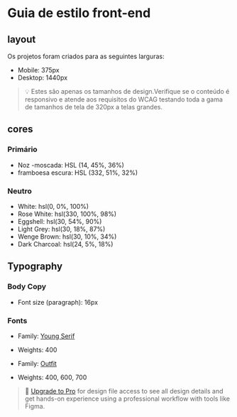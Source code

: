 # Guia de estilo front-end

## layout

Os projetos foram criados para as seguintes larguras:

- Mobile: 375px
- Desktop: 1440px

> 💡 Estes são apenas os tamanhos de design.Verifique se o conteúdo é responsivo e atende aos requisitos do WCAG testando toda a gama de tamanhos de tela de 320px a telas grandes.

## cores

### Primário

- Noz -moscada: HSL (14, 45%, 36%)
- framboesa escura: HSL (332, 51%, 32%)

### Neutro

- White: hsl(0, 0%, 100%)
- Rose White: hsl(330, 100%, 98%)
- Eggshell: hsl(30, 54%, 90%)
- Light Grey: hsl(30, 18%, 87%)
- Wenge Brown: hsl(30, 10%, 34%)
- Dark Charcoal: hsl(24, 5%, 18%)

## Typography

### Body Copy

- Font size (paragraph): 16px

### Fonts

- Family: [Young Serif](https://fonts.google.com/specimen/Young+Serif)
- Weights: 400

- Family: [Outfit](https://fonts.google.com/specimen/Outfit)
- Weights: 400, 600, 700

> 💎 [Upgrade to Pro](https://www.frontendmentor.io/pro?ref=style-guide) for design file access to see all design details and get hands-on experience using a professional workflow with tools like Figma.
